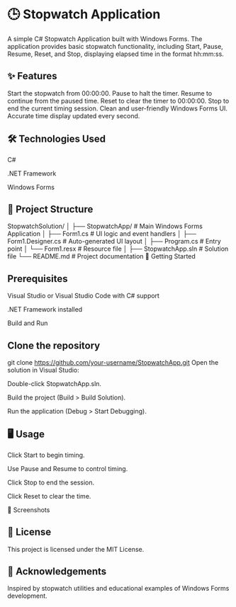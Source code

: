 # 🕒 Stopwatch Application
A simple C# Stopwatch Application built with Windows Forms. The application provides basic stopwatch functionality, including Start, Pause, Resume, Reset, and Stop, displaying elapsed time in the format hh:mm:ss.

## ✨ Features
Start the stopwatch from 00:00:00.
Pause to halt the timer.
Resume to continue from the paused time.
Reset to clear the timer to 00:00:00.
Stop to end the current timing session.
Clean and user-friendly Windows Forms UI.
Accurate time display updated every second.

## 🛠️ Technologies Used
C#

.NET Framework

Windows Forms

## 📂 Project Structure
StopwatchSolution/
│
├── StopwatchApp/             # Main Windows Forms Application
│   ├── Form1.cs              # UI logic and event handlers
│   ├── Form1.Designer.cs     # Auto-generated UI layout
│   ├── Program.cs            # Entry point
│   └── Form1.resx            # Resource file
│
├── StopwatchApp.sln          # Solution file
└── README.md                 # Project documentation
🚀 Getting Started

## Prerequisites
Visual Studio or Visual Studio Code with C# support

.NET Framework installed

Build and Run
## Clone the repository
git clone https://github.com/your-username/StopwatchApp.git
Open the solution in Visual Studio:

Double-click StopwatchApp.sln.

Build the project (Build > Build Solution).

Run the application (Debug > Start Debugging).

## 🖥️ Usage
Click Start to begin timing.

Use Pause and Resume to control timing.

Click Stop to end the session.

Click Reset to clear the time.

📸 Screenshots

## 📄 License
This project is licensed under the MIT License.

## 🙌 Acknowledgements
Inspired by stopwatch utilities and educational examples of Windows Forms development.